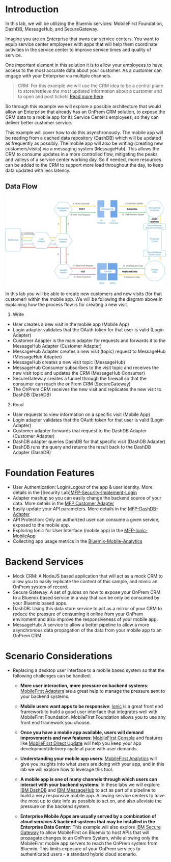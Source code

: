 # Introduction

In this lab, we will be utilizing the Bluemix services: MobileFirst Foundation, DashDB, MessageHub, and SecureGateway.

Imagine you are an Enterprise that owns car service centers. You want to equip service center employees with apps that will help them coordinate activities in the service center to improve service times and quality of service.

One important element in this solution it is to allow your employees to have access to the most accurate data about your customer. As a customer can engage with your Enterprise via multiple channels.

> CRM: For this example we will use the CRM idea to be a central place to store/retrieve the most updated information about a customer and to open and post tickets [Read more here](https://en.wikipedia.org/wiki/Customer_relationship_management)

So through this example we will explore a possible architecture that would allow an Enterprise that already has an OnPrem CRM solution, to expose the CRM data to a mobile app for its Service Centers employees, so they can deliver better customer service.

This example will cover how to do this asynchronously. The mobile app will be reading from a cached data repository (DashDB) which will be updated as frequently as possibly. The mobile app will also be writing (creating new customers/visits) via a messaging system (MessageHub). This allows the CRM to consume updates in a more controlled flow, mitigating the peaks and valleys of a service center working day. So if needed, more resources can be added to the CRM to support more load throughout the day, to keep data updated with less latency.

## Data Flow 

![Demo Map](diagram.png)

In this lab you will be able to create new customers and new visits (for that customer) within the mobile app. We will be following the diagram above in explaining how the process flow is for creating a new visit.

1. Write
 - User creates a new visit in the mobile app (Mobile App)
 - Login adapter validates that the OAuth token for that user is valid (Login Adapter)
 - Customer Adapter is the main adapter for requests and forwards it to the MessageHub Adapter (Customer Adapter)
 - MessageHub Adapter creates a new visit (topic) request to MessageHub (MessageHub Adapter)
 - MessageHub creates a new visit topic (MessageHub)
 - MessageHub Consumer subscribes to the visit topic and receives the new visit topic and updates the CRM (MessageHub Consumer)
 - SecureGateway creates a tunnel through the firewall so that the consumer can reach the onPrem CRM (SecureGateway)
 - The OnPrem CRM receives the new visit and replicates the new visit to DashDB (DashDB)
2. Read
 - User requests to view information on a specific visit (Mobile App)
 - Login adapter validates that the OAuth token for that user is valid (Login Adapter)
 - Customer adapter forwards that request to the DashDB Adapter (Customer Adapter)
 - DashDB adapter queries DashDB for that specific visit (DashDB Adapter)
 - DashDB runs the query and returns the result back to the DashDB Adapter (DashDB)

# Foundation Features
  - User Authentication: Login/Logout of the app & user identity. More details in the [Security Lab][MFP-Security-Implement-Login](/Lab/Contents/MFP-Security-Implement-Login/Readme.md)
  - Adapter mashup so you can easily change the backend source of your data. More details in the 
[MFP Customer Adapter](/Lab/Contents/MFP-Customer-Adapter/Readme.md)
  - Easily update your API parameters. More details in the 
[MFP-DashDB-Adapter](/Lab/Contents/MFP-DashDB-Adapter/Readme.md)
  - API Protection: Only an authorized user can consume a given service, exposed to the mobile app.
  - Exploring Ionic for User Interface (mobile app) in the [MFP-Ionic-MobileApp](/Lab/Contents/MFP-Ionic-MobileApp/Readme.md)
  - Collecting app usage metrics in the [Bluemix-Mobile-Analytics](/Lab/Contents/Bluemix-Mobile-Analytics/Readme.md)

# Backend Services
  - Mock CRM: A NodeJS based application that will act as a mock CRM to allow you to easily replicate the content of this sample, and mimic an OnPrem system of record.
  - Secure Gateway: A set of guides on how to expose your OnPrem CRM to a Bluemix based service in a way that can be only be consumed by your Bluemix based apps.
  - DashDB: Using this data store service to act as a mirror of your CRM to reduce the pressure of consuming it online from your OnPrem enviroment and also improve the responsiveness of your mobile app.
  - MessageHub: A service to allow a better pipeline to allow a more asynchronous data propagation of the data from your mobile app to an OnPrem CRM.
  
# Scenario Considerations

- Replacing a desktop user interface to a mobile based system so that the following challenges can be handled:
  - **More user interaction, more pressure on backend systems**: [MobileFirst Adapters](https://mobilefirstplatform.ibmcloud.com/tutorials/en/foundation/8.0/adapters/) are a great help to manage the pressure sent to your backend systems.

  - **Mobile users want apps to be responsive**: [Ionic](http://ionicframework.com/) is a great front end framework to build a good user interface that integrates well with MobileFirst Foundation. MobileFirst Foundation allows you to use any front end framework you choose.

  - **Once you have a mobile app available, users will demand improvements and new features**: [MobileFirst Console](https://mobilefirstplatform.ibmcloud.com/tutorials/en/foundation/8.0/setting-up-your-development-environment/console/) and features like [MobileFirst Direct Update](https://mobilefirstplatform.ibmcloud.com/tutorials/en/foundation/8.0/using-the-mfpf-sdk/direct-update/) will help you keep your app development/delivery cycle at pace with user demands.

  - **Understanding your mobile app users**: [MobileFirst Analytics](https://mobilefirstplatform.ibmcloud.com/tutorials/en/foundation/8.0/analytics/) will give you insights into what users are doing with your app, and in this lab we will explore how to leverage this tool.

  - **A mobile app is one of many channels through which users can interact with your backend systems**: In these labs we will explore [IBM DashDB](https://console.ng.bluemix.net/catalog/services/dashdb/) and [IBM MessageHub](https://console.ng.bluemix.net/catalog/services/message-hub/) to act as part of a pipeline to build a very responsive mobile app. Allowing service centers to have the most up to date info as possible to act on, and also alleviate the pressure on the backend system.

  - **Enterprise Mobile Apps are usually served by a combination of cloud services & backend systems that may be installed in the Enterprise Data Center**: This example will also explore [IBM Secure Gateway](https://console.ng.bluemix.net/catalog/services/secure-gateway/) to allow MobileFirst on Bluemix to host APIs that will propagate changes to an OnPrem System, while allowing only the MobileFirst mobile app servers to reach the OnPrem system from Bluemix. This limits exposure of your OnPrem services to authenticated users - a standard hybrid cloud scenario.
